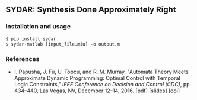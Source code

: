 ## SYDAR: Synthesis Done Approximately Right

### Installation and usage
```
$ pip install sydar
$ sydar-matlab [input_file.miu] -o output.m
```

### References
* I. Papusha, J. Fu, U. Topcu, and R. M. Murray. "Automata Theory Meets Approximate Dynamic Programming: Optimal Control with Temporal Logic Constraints," *IEEE Conference on Decision and Control (CDC)*, pp. 434–440, Las Vegas, NV, December 12–14, 2016. 
\[[pdf](http://ivanpapusha.com/pdf/adpltl_cdc2016.pdf)\] 
\[[slides](http://ivanpapusha.com/pdf/adpltl_cdc2016_slides.pdf)\] 
\[[doi](http://dx.doi.org/10.1109/CDC.2016.7798307)\]
